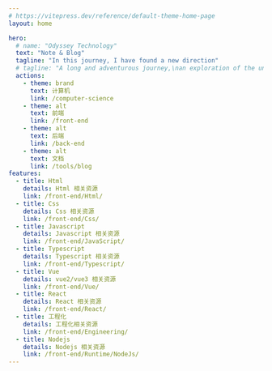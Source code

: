 ```yaml
---
# https://vitepress.dev/reference/default-theme-home-page
layout: home

hero:
  # name: "Odyssey Technology"
  text: "Note & Blog"
  tagline: "In this journey, I have found a new direction"
  # tagline: "A long and adventurous journey,\nan exploration of the unknown world and a discovery of self,\nfull of challenges and hardships,\nbut never giving up the belief of returning."
  actions:
    - theme: brand
      text: 计算机
      link: /computer-science
    - theme: alt
      text: 前端
      link: /front-end
    - theme: alt
      text: 后端
      link: /back-end
    - theme: alt
      text: 文档
      link: /tools/blog
features:
  - title: Html
    details: Html 相关资源
    link: /front-end/Html/
  - title: Css
    details: Css 相关资源
    link: /front-end/Css/
  - title: Javascript
    details: Javascript 相关资源
    link: /front-end/JavaScript/
  - title: Typescript
    details: Typescript 相关资源
    link: /front-end/Typescript/
  - title: Vue
    details: vue2/vue3 相关资源
    link: /front-end/Vue/
  - title: React
    details: React 相关资源
    link: /front-end/React/
  - title: 工程化
    details: 工程化相关资源
    link: /front-end/Engineering/
  - title: Nodejs
    details: Nodejs 相关资源
    link: /front-end/Runtime/NodeJs/
---
```


